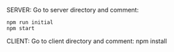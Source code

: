 SERVER:
Go to server directory and comment:

    npm run initial
    npm start



CLIENT:
Go to client directory and comment:
    npm install 
